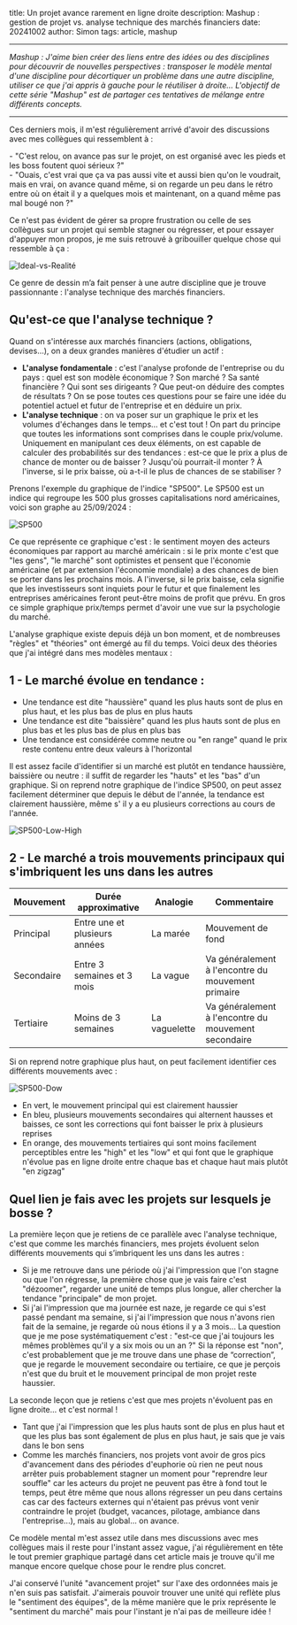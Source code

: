 title: Un projet avance rarement en ligne droite
description: Mashup : gestion de projet vs. analyse technique des marchés financiers
date: 20241002
author: Simon
tags: article, mashup

---

_Mashup : J'aime bien créer des liens entre des idées ou des disciplines pour découvrir de nouvelles perspectives : transposer le modèle mental d'une discipline pour décortiquer un problème dans une autre discipline, utiliser ce que j'ai appris à gauche pour le réutiliser à droite... L'objectif de cette série "Mashup" est de partager ces tentatives de mélange entre différents concepts._

---

Ces derniers mois, il m'est régulièrement arrivé d'avoir des discussions avec mes collègues qui ressemblent à :

\- "C'est relou, on avance pas sur le projet, on est organisé avec les pieds et les boss foutent quoi sérieux ?"  
\- "Ouais, c'est vrai que ça va pas aussi vite et aussi bien qu'on le voudrait, mais en vrai, on avance quand même, si on regarde un peu dans le rétro entre où on était il y a quelques mois et maintenant, on a quand même pas mal bougé non ?"

Ce n'est pas évident de gérer sa propre frustration ou celle de ses collègues sur un projet qui semble stagner ou régresser, et pour essayer d'appuyer mon propos, je me suis retrouvé à gribouiller quelque chose qui ressemble à ça :

![Ideal-vs-Realité](../images/20241002-avancement-projet.png "Avancement projet par rapport au temps")

Ce genre de dessin m’a fait penser à une autre discipline que je trouve passionnante : l'analyse technique des marchés financiers.

## Qu'est-ce que l'analyse technique ?

Quand on s'intéresse aux marchés financiers (actions, obligations, devises...), on a deux grandes manières d'étudier un actif :

* **L'analyse fondamentale** : c'est l'analyse profonde de l'entreprise ou du pays : quel est son modèle économique ? Son marché ? Sa santé financière ? Qui sont ses dirigeants ? Que peut-on déduire des comptes de résultats ? On se pose toutes ces questions pour se faire une idée du potentiel actuel et futur de l'entreprise et en déduire un prix.
* **L'analyse technique** : on va poser sur un graphique le prix et les volumes d'échanges dans le temps... et c'est tout ! On part du principe que toutes les informations sont comprises dans le couple prix/volume. Uniquement en manipulant ces deux éléments, on est capable de calculer des probabilités sur des tendances : est-ce que le prix a plus de chance de monter ou de baisser ? Jusqu'où pourrait-il monter ? À l'inverse, si le prix baisse, où a-t-il le plus de chances de se stabiliser ?

Prenons l'exemple du graphique de l'indice "SP500". Le SP500 est un indice qui regroupe les 500 plus grosses capitalisations nord américaines, voici son graphe au 25/09/2024 :

![SP500](../images/20241002-SP500.png "SP500")

Ce que représente ce graphique c'est : le sentiment moyen des acteurs économiques par rapport au marché américain : si le prix monte c'est que "les gens", "le marché" sont optimistes et pensent que l'économie américaine (et par extension l'économie mondiale) a des chances de bien se porter dans les prochains mois. A l'inverse, si le prix baisse, cela signifie que les investisseurs sont inquiets pour le futur et que finalement les entreprises américaines feront peut-être moins de profit que prévu. En gros ce simple graphique prix/temps permet d'avoir une vue sur la psychologie du marché.

L'analyse graphique existe depuis déjà un bon moment, et de nombreuses "règles" et "théories" ont émergé au fil du temps. Voici deux des théories que j'ai intégré dans mes modèles mentaux :

## 1 - Le marché évolue en tendance :

* Une tendance est dite "haussière" quand les plus hauts sont de plus en plus haut, et les plus bas de plus en plus hauts
* Une tendance est dite "baissière" quand les plus hauts sont de plus en plus bas et les plus bas de plus en plus bas
* Une tendance est considérée comme neutre ou "en range" quand le prix reste contenu entre deux valeurs à l'horizontal

Il est assez facile d'identifier si un marché est plutôt en tendance haussière, baissière ou neutre : il suffit de regarder les "hauts" et les "bas" d'un graphique. Si on reprend notre graphique de l'indice SP500, on peut assez facilement déterminer que depuis le début de l'année, la tendance est clairement haussière, même s' il y a eu plusieurs corrections au cours de l'année.

![SP500-Low-High](../images/20241002-SP500-Low-High.png "SP500 Low High")

## 2 - Le marché a trois mouvements principaux qui s'imbriquent les uns dans les autres

| Mouvement  | Durée approximative           | Analogie      | Commentaire                                          |
| ---------- | ----------------------------- | ------------- | ---------------------------------------------------- |
| Principal  | Entre une et plusieurs années | La marée      | Mouvement de fond                                    |
| Secondaire | Entre 3 semaines et 3 mois    | La vague      | Va généralement à l'encontre du mouvement primaire   |
| Tertiaire  | Moins de 3 semaines           | La vaguelette | Va généralement à l'encontre du mouvement secondaire |

Si on reprend notre graphique plus haut, on peut facilement identifier ces différents mouvements avec :

![SP500-Dow](../images/20241002-SP500-Dow.png "SP500 Dow")

* En vert, le mouvement principal qui est clairement haussier
* En bleu, plusieurs mouvements secondaires qui alternent hausses et baisses, ce sont les corrections qui font baisser le prix à plusieurs reprises
* En orange, des mouvements tertiaires qui sont moins facilement perceptibles entre les "high" et les "low" et qui font que le graphique n'évolue pas en ligne droite entre chaque bas et chaque haut mais plutôt "en zigzag"

## Quel lien je fais avec les projets sur lesquels je bosse ?

La première leçon que je retiens de ce parallèle avec l'analyse technique, c'est que comme les marchés financiers, mes projets évoluent selon différents mouvements qui s’imbriquent les uns dans les autres :

* Si je me retrouve dans une période où j'ai l'impression que l'on stagne ou que l'on régresse, la première chose que je vais faire c'est "dézoomer", regarder une unité de temps plus longue, aller chercher la tendance "principale" de mon projet.
* Si j'ai l'impression que ma journée est naze, je regarde ce qui s'est passé pendant ma semaine, si j'ai l'impression que nous n'avons rien fait de la semaine, je regarde où nous étions il y a 3 mois...
La question que je me pose systématiquement c'est : "est-ce que j'ai toujours les mêmes problèmes qu'il y a six mois ou un an ?" Si la réponse est "non", c'est probablement que je me trouve dans une phase de “correction”, que je regarde le mouvement secondaire ou tertiaire, ce que je perçois n'est que du bruit et le mouvement principal de mon projet reste haussier.

La seconde leçon que je retiens c'est que mes projets n'évoluent pas en ligne droite... et c'est normal !

* Tant que j'ai l'impression que les plus hauts sont de plus en plus haut et que les plus bas sont également de plus en plus haut, je sais que je vais dans le bon sens
* Comme les marchés financiers, nos projets vont avoir de gros pics d'avancement dans des périodes d'euphorie où rien ne peut nous arrêter puis probablement stagner un moment pour "reprendre leur souffle" car les acteurs du projet ne peuvent pas être à fond tout le temps, peut être même que nous allons régresser un peu dans certains cas car des facteurs externes qui n'étaient pas prévus vont venir contraindre le projet (budget, vacances, pilotage, ambiance dans l'entreprise...), mais au global... on avance.

Ce modèle mental m'est assez utile dans mes discussions avec mes collègues mais il reste pour l'instant assez vague, j'ai régulièrement en tête le tout premier graphique partagé dans cet article mais je trouve qu'il me manque encore quelque chose pour le rendre plus concret.

J'ai conservé l'unité "avancement projet" sur l'axe des ordonnées mais je n'en suis pas satisfait. J'aimerais pouvoir trouver une unité qui reflète plus le "sentiment des équipes", de la même manière que le prix représente le "sentiment du marché" mais pour l'instant je n'ai pas de meilleure idée !

